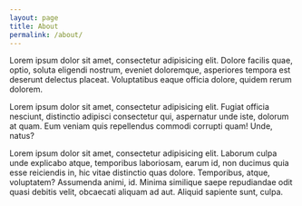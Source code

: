```yaml
---
layout: page
title: About
permalink: /about/
---
```


Lorem ipsum dolor sit amet, consectetur adipisicing elit. Dolore facilis quae, optio, soluta eligendi nostrum, eveniet doloremque, asperiores tempora est deserunt delectus placeat. Voluptatibus eaque officia dolore, quidem rerum dolorem.

Lorem ipsum dolor sit amet, consectetur adipisicing elit. Fugiat officia nesciunt, distinctio adipisci consectetur qui, aspernatur unde iste, dolorum at quam. Eum veniam quis repellendus commodi corrupti quam! Unde, natus?

Lorem ipsum dolor sit amet, consectetur adipisicing elit. Laborum culpa unde explicabo atque, temporibus laboriosam, earum id, non ducimus quia esse reiciendis in, hic vitae distinctio quas dolore. Temporibus, atque, voluptatem? Assumenda animi, id. Minima similique saepe repudiandae odit quasi debitis velit, obcaecati aliquam ad aut. Aliquid sapiente sunt, culpa.